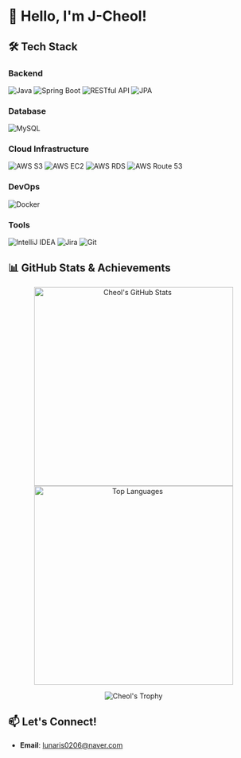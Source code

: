 # 👋 Hello, I'm J-Cheol!

## 🛠️ Tech Stack

### **Backend**
![Java](https://img.shields.io/badge/Java-%23ED8B00.svg?style=flat&logo=java&logoColor=white)
![Spring Boot](https://img.shields.io/badge/Spring%20Boot-%236DB33F.svg?style=flat&logo=springboot&logoColor=white)
![RESTful API](https://img.shields.io/badge/RESTful%20API-%2300599C.svg?style=flat&logo=api&logoColor=white)
![JPA](https://img.shields.io/badge/JPA-%236D6E71.svg?style=flat&logo=hibernate&logoColor=white)

### **Database**
![MySQL](https://img.shields.io/badge/MySQL-%234479A1.svg?style=flat&logo=mysql&logoColor=white)

### **Cloud Infrastructure**
![AWS S3](https://img.shields.io/badge/AWS%20S3-%23FF9900.svg?style=flat&logo=amazons3&logoColor=white)
![AWS EC2](https://img.shields.io/badge/AWS%20EC2-%23FF9900.svg?style=flat&logo=amazonec2&logoColor=white)
![AWS RDS](https://img.shields.io/badge/AWS%20RDS-%23FF9900.svg?style=flat&logo=amazonrds&logoColor=white)
![AWS Route 53](https://img.shields.io/badge/AWS%20Route%2053-%23FF9900.svg?style=flat&logo=amazonroute53&logoColor=white)

[//]: # (![AWS Lambda]&#40;https://img.shields.io/badge/AWS%20Lambda-%23FF9900.svg?style=flat&logo=awslambda&logoColor=white&#41;)

### **DevOps**
![Docker](https://img.shields.io/badge/Docker-%232496ED.svg?style=flat&logo=docker&logoColor=white)

[//]: # (![CloudWatch]&#40;https://img.shields.io/badge/AWS%20CloudWatch-%23FF4F8B.svg?style=flat&logo=amazoncloudwatch&logoColor=white&#41;)

### **Tools**
![IntelliJ IDEA](https://img.shields.io/badge/IntelliJ%20IDEA-%23000000.svg?style=flat&logo=intellijidea&logoColor=white)
![Jira](https://img.shields.io/badge/Jira-%230A0FFF.svg?style=flat&logo=jira&logoColor=white)
![Git](https://img.shields.io/badge/Git-%23F05032.svg?style=flat&logo=git&logoColor=white)

## 📊 GitHub Stats & Achievements

<p align="center">
    <img src="https://github-readme-stats.vercel.app/api?username=J-Cheol&show_icons=true&theme=radical" 
         alt="Cheol's GitHub Stats" width="400"/>
    <img src="https://github-readme-stats.vercel.app/api/top-langs/?username=J-Cheol&layout=compact&theme=radical" 
         alt="Top Languages" width="400" />
</p>

<p align="center" style="margin-top: 10px;">
    <img src="https://github-profile-trophy.vercel.app/?username=J-Cheol&theme=gruvbox&margin-w=15&margin-h=15" 
         alt="Cheol's Trophy" />
</p>

## 📫 Let's Connect!
- **Email**: [lunaris0206@naver.com](mailto:lunaris0206@naver.com)